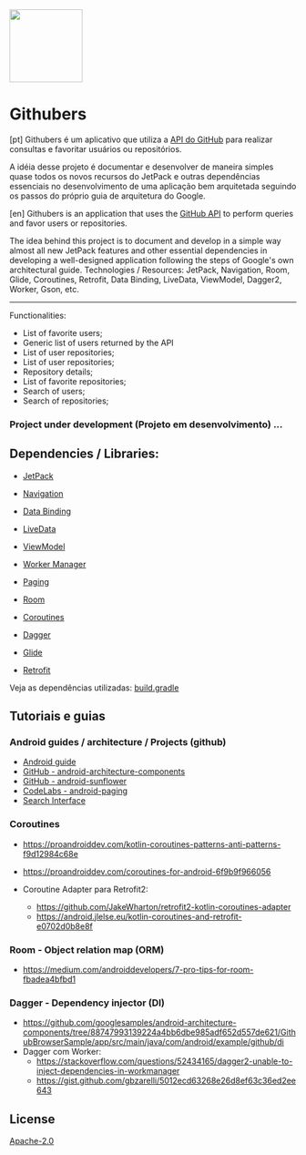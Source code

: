 <img src="https://github.com/helpdeveloper/githubers/blob/master/app/src/main/ic_launcher-web.png" width="128">

# Githubers

[pt]
 Githubers é um aplicativo que utiliza a [API do GitHub](https://developer.github.com/v3/) para realizar consultas e favoritar usuários ou repositórios.
   
 A idéia desse projeto é documentar e desenvolver de maneira simples quase todos os novos recursos do JetPack
e outras dependências essenciais no desenvolvimento de uma aplicação bem arquitetada seguindo os passos do próprio
guia de arquitetura do Google.

[en]
 Githubers is an application that uses the [GitHub API](https://developer.github.com/v3/) to perform queries and favor users or repositories. 
 
 The idea behind this project is to document and develop in a simple way almost all new JetPack features and other essential dependencies in developing a well-designed application following the steps of Google's own architectural guide. Technologies / Resources: JetPack, Navigation, Room, Glide, Coroutines, Retrofit, Data Binding, LiveData, ViewModel, Dagger2, Worker, Gson, etc.
 
 ------
 
 Functionalities: 
   
 - List of favorite users;
 - Generic list of users returned by the API
 - List of user repositories;
 - List of user repositories;
 - Repository details;
 - List of favorite repositories;
 - Search of users;
 - Search of repositories;
 
 ### Project under development (Projeto em desenvolvimento) ...
 
## Dependencies / Libraries:

   - [JetPack](https://developer.android.com/jetpack/docs/guide)
   - [Navigation](https://developer.android.com/topic/libraries/architecture/navigation/)
   - [Data Binding](https://developer.android.com/topic/libraries/data-binding/)
   - [LiveData](https://developer.android.com/topic/libraries/architecture/livedata)
   - [ViewModel](https://developer.android.com/topic/libraries/architecture/viewmodel)
   - [Worker Manager](https://developer.android.com/topic/libraries/architecture/workmanager/)
   - [Paging](https://developer.android.com/topic/libraries/architecture/paging/)
   - [Room](https://developer.android.com/topic/libraries/architecture/room)
   
   - [Coroutines](https://kotlinlang.org/docs/reference/coroutines-overview.html)
   - [Dagger](https://google.github.io/dagger/)
   - [Glide](https://bumptech.github.io/glide/)
   - [Retrofit](https://square.github.io/retrofit/)
    
   Veja as dependências utilizadas: [build.gradle](/app/build.gradle)

## Tutoriais e guias

### Android guides / architecture / Projects (github)

 - [Android guide](https://developer.android.com/guide/)
 - [GitHub - android-architecture-components](https://github.com/googlesamples/android-architecture-components)
 - [GitHub - android-sunflower](https://github.com/googlesamples/android-sunflower)
 - [CodeLabs - android-paging](https://codelabs.developers.google.com/codelabs/android-paging)
 - [Search Interface](https://developer.android.com/guide/topics/search/search-dialog)
 
### Coroutines 

 - https://proandroiddev.com/kotlin-coroutines-patterns-anti-patterns-f9d12984c68e
 - https://proandroiddev.com/coroutines-for-android-6f9b9f966056

 - Coroutine Adapter para Retrofit2: 
     - https://github.com/JakeWharton/retrofit2-kotlin-coroutines-adapter
     - https://android.jlelse.eu/kotlin-coroutines-and-retrofit-e0702d0b8e8f

### Room - Object relation map (ORM)

 - https://medium.com/androiddevelopers/7-pro-tips-for-room-fbadea4bfbd1

### Dagger - Dependency injector (DI)

 - https://github.com/googlesamples/android-architecture-components/tree/88747993139224a4bb6dbe985adf652d557de621/GithubBrowserSample/app/src/main/java/com/android/example/github/di
 - Dagger com Worker:
     - https://stackoverflow.com/questions/52434165/dagger2-unable-to-inject-dependencies-in-workmanager
     - https://gist.github.com/gbzarelli/5012ecd63268e26d8ef63c36ed2ee643

## License

[Apache-2.0](https://choosealicense.com/licenses/apache-2.0/)
